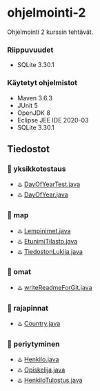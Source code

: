 # ohjelmointi-2
Ohjelmointi 2 kurssin tehtävät.
### Riippuvuudet
- SQLite 3.30.1
### Käytetyt ohjelmistot
- Maven 3.6.3
- JUnit 5
- OpenJDK 8
- Eclipse JEE IDE 2020-03
- SQLite 3.30.1
## Tiedostot
### :file_folder: yksikkotestaus
- :hotsprings: [DayOfYearTest.java](blob/master/src/yksikkotestaus/DayOfYearTest.java)
- :hotsprings: [DayOfYear.java](blob/master/src/yksikkotestaus/DayOfYear.java)
### :file_folder: map
- :hotsprings: [Lempinimet.java](blob/master/src/map/Lempinimet.java)
- :hotsprings: [EtunimiTilasto.java](blob/master/src/map/EtunimiTilasto.java)
- :hotsprings: [TiedostonLukija.java](blob/master/src/map/TiedostonLukija.java)
### :file_folder: omat
- :hotsprings: [writeReadmeForGit.java](blob/master/src/omat/writeReadmeForGit.java)
### :file_folder: rajapinnat
- :hotsprings: [Country.java](blob/master/src/rajapinnat/Country.java)
### :file_folder: periytyminen
- :hotsprings: [Henkilo.java](blob/master/src/periytyminen/Henkilo.java)
- :hotsprings: [Opiskelija.java](blob/master/src/periytyminen/Opiskelija.java)
- :hotsprings: [HenkiloTulostus.java](blob/master/src/periytyminen/HenkiloTulostus.java)
